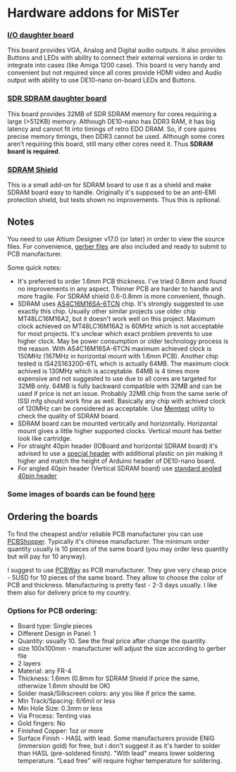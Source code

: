 # Hardware addons for MiSTer

### [I/O daughter board](https://github.com/MiSTer-devel/Hardware_MiSTer/tree/master/Addons/IOBoard)
This board provides VGA, Analog and Digital audio outputs. It also provides Buttons and LEDs with ability to connect their external versions
in order to integrate into cases (like Amiga 1200 case). This board is very handy and convenient but not required since all cores
provide HDMI video and Audio output with ability to use DE10-nano on-board LEDs and Buttons.

### [SDR SDRAM daughter board](https://github.com/MiSTer-devel/Hardware_MiSTer/tree/master/Addons/SDRAM)
This board provides 32MB of SDR SDRAM memory for cores requiring a large (>512KB) memory. Although DE10-nano has DDR3 RAM, it has big
latency and cannot fit into timings of retro EDO DRAM. So, if core quires precise memory timings, then DDR3 cannot be used.
Although some cores aren't requiring this board, still many other cores need it.
Thus **SDRAM board is required**.

### [SDRAM Shield](https://github.com/MiSTer-devel/Hardware_MiSTer/tree/master/Addons/SDRAM_shield)
This is a small add-on for SDRAM board to use it as a shield and make SDRAM board easy to handle. Originally it's supposed
to be an anti-EMI protection shield, but tests shown no improvements. Thus this is optional.

## Notes
You need to use Altium Designer v17.0 (or later) in order to view the source files. For convenience, [gerber files](https://github.com/MiSTer-devel/Hardware_MiSTer/tree/master/gerber_releases) are also included
and ready to submit to PCB manufacturer.

Some quick notes:
* It's preferred to order 1.6mm PCB thickness. I've tried 0.8mm and found no improvements in any aspect.
Thinner PCB are harder to handle and more fragile. For SDRAM shield 0.6-0.8mm is more convenient, though.
* SDRAM uses [AS4C16M16SA-6TCN](http://www.mouser.tw/Search/ProductDetail.aspx?R=AS4C16M16SA-6TCNvirtualkey56240000virtualkey913-4C16M16SA-6TCN) chip.
It's strongly suggested to use exactly this chip. Usually other similar projects use older chip MT48LC16M16A2, but it doesn't work well on this project.
Maximum clock achieved on MT48LC16M16A2 is 60MHz which is not acceptable for most projects. It's unclear which exact problem prevents
to use higher clock. May be power consumption or older technology process is the reason. With AS4C16M16SA-6TCN maximum achieved clock is 150MHz (167MHz in horizontal mount with 1.6mm PCB).
Another chip tested is IS42S16320D-6TL which is actually 64MB. The maximum clock achived is 130MHz which is acceptable.
64MB is 4 times more expensive and not suggested to use due to all cores are targeted for 32MB only.
64MB is fully backward compatible with 32MB and can be used if price is not an issue. Probably 32MB chip from the same serie of ISSI mfg should work fine as well. Basically any chip with achived clock of 120MHz can be considered as acceptable.
Use [Memtest](https://github.com/MiSTer-devel/MemTest_MiSTer/tree/master/releases) utility to check the quality of SDRAM board.
* SDRAM board can be mounted vertically and horizontally. Horizontal mount gives a little higher supported clocks. Vertical mount has better look like cartridge.
* For straight 40pin header (IOBoard and horizontal SDRAM board) it's advised to use a [special header](https://github.com/MiSTer-devel/Hardware_MiSTer/tree/master/images/header_2.54mm_Pitch-2x20_Pin-Female-Double_Row-Long_Pin.jpg) with additional plastic on pin making it higher and match the height of Arduino header of DE10-nano board.
* For angled 40pin header (Vertical SDRAM board) use [standard angled 40pin header](https://github.com/MiSTer-devel/Hardware_MiSTer/blob/master/images/header_2.54mm_Pitch-2x20_Pin-Female-Double_Row-Right_Angle_Pin.jpg)

### Some images of boards can be found [here](https://github.com/MiSTer-devel/Hardware_MiSTer/tree/master/images)

## Ordering the boards
To find the cheapest and/or reliable PCB manufacturer you can use [PCBShopper](https://pcbshopper.com/). Typically it's chinese manufacturer. The minimum order quantity usually is 10 pieces of the same board (you may order less quantity but will pay for 10 anyway).

I suggest to use [PCBWay](https://www.pcbway.com/member/order/orderonline.aspx) as PCB manufacturer. They give very cheap price - 5USD for 10 pieces of the same board. They allow to choose the color of PCB and thickness. Manufacturing is pretty fast - 2-3 days usually. I like them also for delivery price to my country.

### Options for PCB ordering:
* Board type: Single pieces
* Different Design in Panel: 1
* Quantity: usually 10. See the final price after change the quantity.
* size 100x100mm - manufacturer will adjust the size according to gerber file
* 2 layers
* Material: any FR-4
* Thickness: 1.6mm (0.8mm for SDRAM Shield if price the same, otherwize 1.6mm should be OK)
* Solder mask/Silkscreen colors: any you like if price the same.
* Min Track/Spacing: 6/6mil or less
* Min Hole Size: 0.3mm or less
* Via Process: Tenting vias
* Gold fingers: No
* Finished Copper: 1oz or more
* Surface Finish - HASL with lead. Some manufacturers provide ENIG (immersion gold) for free, but i don't suggest it as it's harder to solder than HASL (pre-soldered finish). "With lead" means lower soldering temperature. "Lead free" will require higher temperature for soldering.
